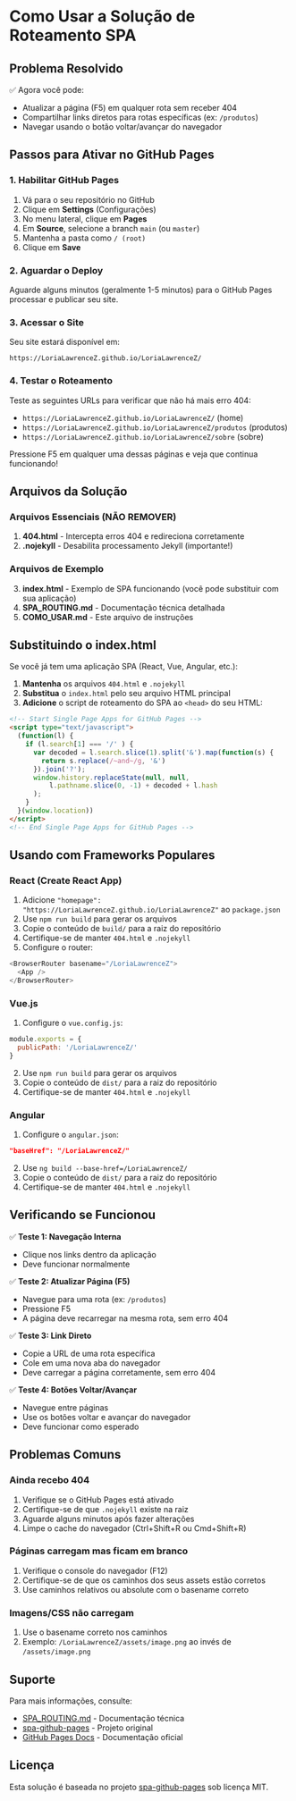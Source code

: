 # Como Usar a Solução de Roteamento SPA

## Problema Resolvido

✅ Agora você pode:
- Atualizar a página (F5) em qualquer rota sem receber 404
- Compartilhar links diretos para rotas específicas (ex: `/produtos`)
- Navegar usando o botão voltar/avançar do navegador

## Passos para Ativar no GitHub Pages

### 1. Habilitar GitHub Pages

1. Vá para o seu repositório no GitHub
2. Clique em **Settings** (Configurações)
3. No menu lateral, clique em **Pages**
4. Em **Source**, selecione a branch `main` (ou `master`)
5. Mantenha a pasta como `/ (root)`
6. Clique em **Save**

### 2. Aguardar o Deploy

Aguarde alguns minutos (geralmente 1-5 minutos) para o GitHub Pages processar e publicar seu site.

### 3. Acessar o Site

Seu site estará disponível em:
```
https://LoriaLawrenceZ.github.io/LoriaLawrenceZ/
```

### 4. Testar o Roteamento

Teste as seguintes URLs para verificar que não há mais erro 404:

- `https://LoriaLawrenceZ.github.io/LoriaLawrenceZ/` (home)
- `https://LoriaLawrenceZ.github.io/LoriaLawrenceZ/produtos` (produtos)
- `https://LoriaLawrenceZ.github.io/LoriaLawrenceZ/sobre` (sobre)

Pressione F5 em qualquer uma dessas páginas e veja que continua funcionando!

## Arquivos da Solução

### Arquivos Essenciais (NÃO REMOVER)

1. **404.html** - Intercepta erros 404 e redireciona corretamente
2. **.nojekyll** - Desabilita processamento Jekyll (importante!)

### Arquivos de Exemplo

3. **index.html** - Exemplo de SPA funcionando (você pode substituir com sua aplicação)
4. **SPA_ROUTING.md** - Documentação técnica detalhada
5. **COMO_USAR.md** - Este arquivo de instruções

## Substituindo o index.html

Se você já tem uma aplicação SPA (React, Vue, Angular, etc.):

1. **Mantenha** os arquivos `404.html` e `.nojekyll`
2. **Substitua** o `index.html` pelo seu arquivo HTML principal
3. **Adicione** o script de roteamento do SPA ao `<head>` do seu HTML:

```html
<!-- Start Single Page Apps for GitHub Pages -->
<script type="text/javascript">
  (function(l) {
    if (l.search[1] === '/' ) {
      var decoded = l.search.slice(1).split('&').map(function(s) { 
        return s.replace(/~and~/g, '&')
      }).join('?');
      window.history.replaceState(null, null,
          l.pathname.slice(0, -1) + decoded + l.hash
      );
    }
  }(window.location))
</script>
<!-- End Single Page Apps for GitHub Pages -->
```

## Usando com Frameworks Populares

### React (Create React App)

1. Adicione `"homepage": "https://LoriaLawrenceZ.github.io/LoriaLawrenceZ"` ao `package.json`
2. Use `npm run build` para gerar os arquivos
3. Copie o conteúdo de `build/` para a raiz do repositório
4. Certifique-se de manter `404.html` e `.nojekyll`
5. Configure o router:

```javascript
<BrowserRouter basename="/LoriaLawrenceZ">
  <App />
</BrowserRouter>
```

### Vue.js

1. Configure o `vue.config.js`:

```javascript
module.exports = {
  publicPath: '/LoriaLawrenceZ/'
}
```

2. Use `npm run build` para gerar os arquivos
3. Copie o conteúdo de `dist/` para a raiz do repositório
4. Certifique-se de manter `404.html` e `.nojekyll`

### Angular

1. Configure o `angular.json`:

```json
"baseHref": "/LoriaLawrenceZ/"
```

2. Use `ng build --base-href=/LoriaLawrenceZ/`
3. Copie o conteúdo de `dist/` para a raiz do repositório
4. Certifique-se de manter `404.html` e `.nojekyll`

## Verificando se Funcionou

✅ **Teste 1: Navegação Interna**
- Clique nos links dentro da aplicação
- Deve funcionar normalmente

✅ **Teste 2: Atualizar Página (F5)**
- Navegue para uma rota (ex: `/produtos`)
- Pressione F5
- A página deve recarregar na mesma rota, sem erro 404

✅ **Teste 3: Link Direto**
- Copie a URL de uma rota específica
- Cole em uma nova aba do navegador
- Deve carregar a página corretamente, sem erro 404

✅ **Teste 4: Botões Voltar/Avançar**
- Navegue entre páginas
- Use os botões voltar e avançar do navegador
- Deve funcionar como esperado

## Problemas Comuns

### Ainda recebo 404

1. Verifique se o GitHub Pages está ativado
2. Certifique-se de que `.nojekyll` existe na raiz
3. Aguarde alguns minutos após fazer alterações
4. Limpe o cache do navegador (Ctrl+Shift+R ou Cmd+Shift+R)

### Páginas carregam mas ficam em branco

1. Verifique o console do navegador (F12)
2. Certifique-se de que os caminhos dos seus assets estão corretos
3. Use caminhos relativos ou absolute com o basename correto

### Imagens/CSS não carregam

1. Use o basename correto nos caminhos
2. Exemplo: `/LoriaLawrenceZ/assets/image.png` ao invés de `/assets/image.png`

## Suporte

Para mais informações, consulte:
- [SPA_ROUTING.md](./SPA_ROUTING.md) - Documentação técnica
- [spa-github-pages](https://github.com/rafgraph/spa-github-pages) - Projeto original
- [GitHub Pages Docs](https://docs.github.com/en/pages) - Documentação oficial

## Licença

Esta solução é baseada no projeto [spa-github-pages](https://github.com/rafgraph/spa-github-pages) sob licença MIT.
